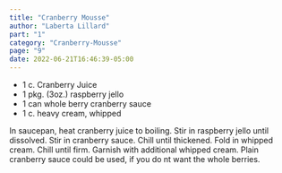 ```yaml
---
title: "Cranberry Mousse"
author: "Laberta Lillard"
part: "1"
category: "Cranberry-Mousse"
page: "9"
date: 2022-06-21T16:46:39-05:00 
---
```


- 1 c. Cranberry Juice
- 1 pkg. (3oz.) raspberry jello
- 1 can whole berry cranberry sauce
- 1 c. heavy cream, whipped

In saucepan, heat cranberry juice to boiling.
Stir in raspberry jello until dissolved.
Stir in cranberry sauce.
Chill until thickened.
Fold in whipped cream.
Chill until firm.
Garnish with additional whipped cream.
Plain cranberry sauce could be used, if you do nt want the whole berries.